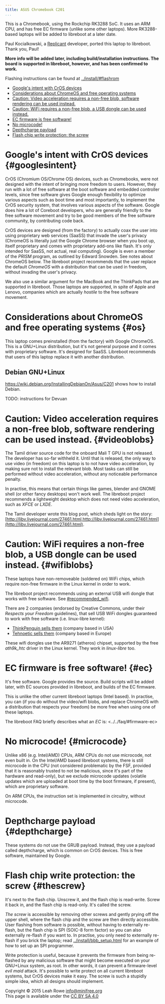 ```yaml
---
title: ASUS Chromebook C201 
...
```


This is a Chromebook, using the Rockchip RK3288 SoC. It uses an ARM CPU,
and has free EC firmware (unlike some other laptops). More RK3288-based
laptops will be added to libreboot at a later date.

Paul Kocialkowski, a [Replicant](http://www.replicant.us/) developer,
ported this laptop to libreboot. Thank you, Paul!

**More info will be added later, including build/installation
instructions. The board is supported in libreboot, however, and has been
confirmed to work.**

Flashing instructions can be found at
[../install/\#flashrom](../install/#flashrom)

-   [Google's intent with CrOS devices](#googlesintent)
-   [Considerations about ChromeOS and free operating systems](#os)
-   [Caution: Video acceleration requires a non-free blob, software
    rendering can be used instead.](#videoblobs)
-   [Caution: WiFi requires a non-free blob, a USB dongle can be used
    instead.](#wifiblobs)
-   [EC firmware is free software!](#ec)
-   [No microcode!](#microcode)
-   [Depthcharge payload](#depthcharge)
-   [Flash chip write protection: the screw](#thescrew)

Google's intent with CrOS devices {#googlesintent}
==================================

CrOS (Chromium OS/Chrome OS) devices, such as Chromebooks, were not
designed with the intent of bringing more freedom to users. However,
they run with a lot of free software at the boot software and embedded
controller levels, since free software gives Google enough flexibility
to optimize various aspects such as boot time and most importantly, to
implement the CrOS security system, that involves various aspects of the
software. Google does hire a lot of Coreboot developers, who are
generally friendly to the free software movement and try to be good
members of the free software community, by contributing code back.

CrOS devices are designed (from the factory) to actually coax the user
into using proprietary web services (SaaSS) that invade the user's
privacy (ChromeOS is literally just the Google Chrome browser when you
boot up, itself proprietary and comes with proprietary add-ons like
flash. It's only intended for SaaSS, not actual, real computing).
Google is even a member of the *PRISM* program, as outlined by Edward
Snowden. See notes about ChromeOS below. The libreboot project
recommends that the user replace the default *ChromeOS* with a
distribution that can be used in freedom, without invading the user's
privacy.

We also use a similar argument for the MacBook and the ThinkPads that
are supported in libreboot. Those laptops are supported, in spite of
Apple and Lenovo, companies which are actually *hostile* to the free
software movement.

Considerations about ChromeOS and free operating systems {#os}
========================================================

This laptop comes preinstalled (from the factory) with Google ChromeOS.
This is a GNU+Linux distribution, but it's not general purpose and it
comes with proprietary software. It's designed for SaaSS. Libreboot
recommends that users of this laptop replace it with another
distribution.

Debian GNU+Linux
----------------

<https://wiki.debian.org/InstallingDebianOn/Asus/C201> shows how to
install Debian.

TODO: instructions for Devuan

Caution: Video acceleration requires a non-free blob, software rendering can be used instead. {#videoblobs}
=============================================================================================

The Tamil driver source code for the onboard Mali T GPU is not released.
The developer has so-far withheld it. Until that is released, the only
way to use video (in freedom) on this laptop is to not have video
acceleration, by making sure not to install the relevant blob. Most
tasks can still be performed without video acceleration, without any
noticeable performance penalty.

In practise, this means that certain things like games, blender and
GNOME shell (or other fancy desktops) won't work well. The libreboot
project recommends a lightweight desktop which does not need video
acceleration, such as *XFCE* or *LXDE*.

The Tamil developer wrote this blog post, which sheds light on the
story:
[http://libv.livejournal.com/27461.html,http://libv.livejournal.com/27461.html](http://libv.livejournal.com/27461.html).

Caution: WiFi requires a non-free blob, a USB dongle can be used instead. {#wifiblobs}
=========================================================================

These laptops have non-removeable (soldered on) WiFi chips, which
require non-free firmware in the Linux kernel in order to work.

The libreboot project recommends using an external USB wifi dongle that
works with free software. See
[\#recommended\_wifi](./#recommended_wifi).

There are 2 companies (endorsed by Creative Commons, under their
*Respects your Freedom* guidelines), that sell USB WiFi dongles
guaranteed to work with free software (i.e. linux-libre kernel):

-   [ThinkPenguin sells
    them](https://www.thinkpenguin.com/gnu-linux/penguin-wireless-n-usb-adapter-gnu-linux-tpe-n150usb)
    (company based in USA)
-   [Tehnoetic sells
    them](https://tehnoetic.com/tehnoetic-wireless-adapter-gnu-linux-libre-tet-n150)
    (company based in Europe)

These wifi dongles use the AR9271 (atheros) chipset, supported by the
free *ath9k\_htc* driver in the Linux kernel. They work in *linux-libre*
too.

EC firmware is free software! {#ec}
=============================

It's free software. Google provides the source. Build scripts will be
added later, with EC sources provided in libreboot, and builds of the EC
firmware.

This is unlike the other current libreboot laptops (Intel based). In
practise, you can (if you do without the video/wifi blobs, and replace
ChromeOS with a distribution that respects your freedom) be more free
when using one of these laptops.

The libreboot FAQ briefly describes what an *EC* is:
<../../faq/#firmware-ec>

No microcode! {#microcode}
=============

Unlike x86 (e.g. Intel/AMD) CPUs, ARM CPUs do not use microcode, not
even built in. On the Intel/AMD based libreboot systems, there is still
microcode in the CPU (not considered problematic by the FSF, provided
that it is reasonably trusted to not be malicious, since it's part of
the hardware and read-only), but we exclude microcode updates (volatile
updates which are uploaded at boot time by the boot firmware, if
present), which are proprietary software.

On ARM CPUs, the instruction set is implemented in circuitry, without
microcode.

Depthcharge payload {#depthcharge}
===================

These systems do not use the GRUB payload. Instead, they use a payload
called depthcharge, which is common on CrOS devices. This is free
software, maintained by Google.

Flash chip write protection: the screw {#thescrew}
======================================

It's next to the flash chip. Unscrew it, and the flash chip is
read-write. Screw it back in, and the flash chip is read-only. It's
called the screw.

*The screw* is accessible by removing other screws and gently prying off
the upper shell, where the flash chip and the screw are then directly
accessible. User flashing from software is possible, without having to
externally re-flash, but the flash chip is SPI (SOIC-8 form factor) so
you can also externally re-flash if you want to. In practise, you only
need to externally re-flash if you brick the laptop; read
[../install/bbb\_setup.html](../install/bbb_setup.html) for an example
of how to set up an SPI programmer.

Write protection is useful, because it prevents the firmware from being
re-flashed by any malicious software that might become executed on your
GNU+Linux system, as root. In other words, it can prevent a
firmware-level *evil maid* attack. It's possible to write protect on
all current libreboot systems, but CrOS devices make it easy. The screw
is such a stupidly simple idea, which all designs should implement.

Copyright © 2015 Leah Rowe <info@minifree.org>\
This page is available under the [CC BY SA 4.0](../cc-by-sa-4.0.txt)
